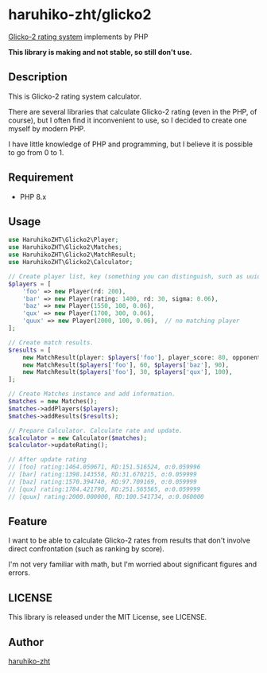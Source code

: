 haruhiko-zht/glicko2
===

[Glicko-2 rating system](http://glicko.net/glicko.html) implements by PHP

**This library is making and not stable, so still don't use.**

## Description

This is Glicko-2 rating system calculator.

There are several libraries that calculate Glicko-2 rating (even in the PHP, of course), but I often find it
inconvenient to use, so I decided to create one myself by modern PHP.

I have little knowledge of PHP and programming, but I believe it is possible to go from 0 to 1.

## Requirement

- PHP 8.x

## Usage

```php
use HaruhikoZHT\Glicko2\Player;
use HaruhikoZHT\Glicko2\Matches;
use HaruhikoZHT\Glicko2\MatchResult;
use HaruhikoZHT\Glicko2\Calculator;

// Create player list, key (something you can distinguish, such as uuid) and value (Player instance) format.
$players = [
    'foo' => new Player(rd: 200),
    'bar' => new Player(rating: 1400, rd: 30, sigma: 0.06),
    'baz' => new Player(1550, 100, 0.06),
    'qux' => new Player(1700, 300, 0.06),
    'quux' => new Player(2000, 100, 0.06),  // no matching player
];

// Create match results.
$results = [
    new MatchResult(player: $players['foo'], player_score: 80, opponent: $players['bar'], opponent_score: 20),
    new MatchResult($players['foo'], 60, $players['baz'], 90),
    new MatchResult($players['foo'], 30, $players['qux'], 100),
];

// Create Matches instance and add information.
$matches = new Matches();
$matches->addPlayers($players);
$matches->addResults($results);

// Prepare Calculator. Calculate rate and update.
$calculator = new Calculator($matches);
$calculator->updateRating();

// After update rating
// [foo] rating:1464.050671, RD:151.516524, σ:0.059996
// [bar] rating:1398.143558, RD:31.670215, σ:0.059999
// [baz] rating:1570.394740, RD:97.709169, σ:0.059999
// [qux] rating:1784.421790, RD:251.565565, σ:0.059999
// [quux] rating:2000.000000, RD:100.541734, σ:0.060000
```

## Feature

I want to be able to calculate Glicko-2 rates from results that don't involve direct confrontation (such as ranking by
score).

I'm not very familiar with math, but I'm worried about significant figures and errors.

## LICENSE

This library is released under the MIT License, see LICENSE.

## Author

[haruhiko-zht](https://github.com/haruhiko-zht)
